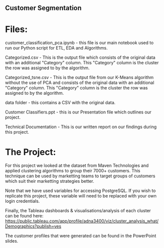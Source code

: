## Customer Segmentation

# Files:

customer_classification_pca.ipynb - this file is our main notebook used to run our Python script for ETL, EDA and Algorithms.

Categorized.csv - This is the output file which consists of the original data with an additional "Category" column. This "Category" column is the cluster the row was assigned to by the algorithm.

Categorized_tsne.csv - This is the output file from our K-Means algorithm without the use of PCA and consists of the original data with an additional "Category" column. This "Category" column is the cluster the row was assigned to by the algorithm.

data folder - this contains a CSV with the original data.

Customer Classifiers.ppt - this is our Presentation file which outlines our project.

Technical Documentation - This is our written report on our findings during this project.


# The Project:

For this project we looked at the dataset from Maven Technologies and applied clustering algorithms to group their 7000+ customers. This technique can be used by marketting teams to target groups of customers which suit their marketting strategies better.

Note that we have used variables for accessing PostgreSQL. If you wish to replicate this project, these variable will need to be replaced with your own login credentials.

Finally, the Tableau dashboards & visualisations/analysis of each cluster can be found here: https://public.tableau.com/app/profile/adna3400/viz/cluster_analysis_what/Demographics?publish=yes 

The customer profiles that were generated can be found in the PowerPoint slides. 
